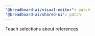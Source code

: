 ```yaml
---
"@breadboard-ai/visual-editor": patch
"@breadboard-ai/shared-ui": patch
---
```


Teach selections about references
